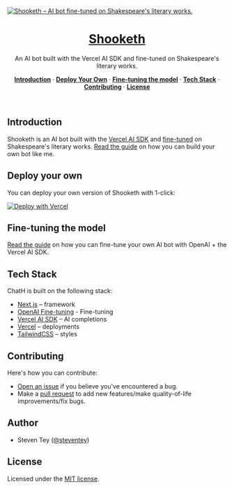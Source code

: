 <a href="https://vercel.fyi/shooketh">
  <img alt="Shooketh – AI bot fine-tuned on Shakespeare's literary works." src="/app/opengraph-image.png">
  <h1 align="center">Shooketh</h1>
</a>

<p align="center">
  An AI bot built with the Vercel AI SDK and fine-tuned on Shakespeare's literary works.
</p>

<p align="center">
  <a href="#introduction"><strong>Introduction</strong></a> ·
  <a href="#deploy-your-own"><strong>Deploy Your Own</strong></a> ·
  <a href="#fine-tuning-the-model"><strong>Fine-tuning the model</strong></a> ·
  <a href="#tech-stack"><strong>Tech Stack</strong></a> ·
  <a href="#contributing"><strong>Contributing</strong></a> ·
  <a href="#license"><strong>License</strong></a>
</p>
<br/>

## Introduction

Shooketh is an AI bot built with the [Vercel AI SDK](https://sdk.vercel.ai/docs) and [fine-tuned](https://openai.com/index/gpt-4o-fine-tuning/) on Shakespeare's literary works. [Read the guide](https://vercel.com/guides/fine-tuning-openai-nextjs) on how you can build your own bot like me.

## Deploy your own

You can deploy your own version of Shooketh with 1-click:

[![Deploy with Vercel](https://vercel.com/button)](https://vercel.com/new/clone?demo-description=An+AI+bot+built+with+the+Vercel+AI+SDK%2C+OpenAI+gpt-4o-mini%2C+and+fine-tuned+on+Shakespeare%27s+literary+works&demo-image=%2F%2Fimages.ctfassets.net%2Fe5382hct74si%2F18AaW1vWGDC6nOWYkVsYKu%2Fd18b230765c3436a9a3b3fd62bc06867%2FCleanShot_2023-08-30_at_10.07.14_2x.png&demo-title=Shooketh+%E2%80%93%C2%A0AI+bot+fine-tuned+on+Shakespeare&demo-url=https%3A%2F%2Fvercel.fyi/shooketh%2F&env=OPENAI_API_KEY&envDescription=Get+your+OpenAI+API+Key+here%3A&envLink=https%3A%2F%2Fplatform.openai.com%2Faccount%2Fapi-keys&from=templates&project-name=Shooketh+%E2%80%93%C2%A0AI+bot+fine-tuned+on+Shakespeare&repository-name=shooketh&repository-url=https%3A%2F%2Fgithub.com%2Fsteven-tey%2Fshooketh)

## Fine-tuning the model

[Read the guide](https://vercel.com/guides/fine-tuning-openai-nextjs) on how you can fine-tune your own AI bot with OpenAI + the Vercel AI SDK.

## Tech Stack

ChatH is built on the following stack:

- [Next.js](https://nextjs.org/) – framework
- [OpenAI Fine-tuning](https://openai.com/index/gpt-4o-fine-tuning/) - Fine-tuning
- [Vercel AI SDK](https://sdk.vercel.ai/docs) – AI completions
- [Vercel](https://vercel.com) – deployments
- [TailwindCSS](https://tailwindcss.com/) – styles

## Contributing

Here's how you can contribute:

- [Open an issue](https://github.com/steven-tey/shooketh/issues) if you believe you've encountered a bug.
- Make a [pull request](https://github.com/steven-tey/shooketh/pull) to add new features/make quality-of-life improvements/fix bugs.

## Author

- Steven Tey ([@steventey](https://twitter.com/steventey))

## License

Licensed under the [MIT license](https://github.com/steven-tey/shooketh/blob/main/LICENSE.md).
